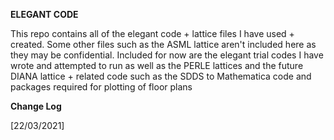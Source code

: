 __ELEGANT CODE__

This repo contains all of the elegant code + lattice files I have used + created. Some other files such as the ASML lattice aren't included here as they may be confidential.
Included for now are the elegant trial codes I have wrote and attempted to run as well as the PERLE lattices and the future DIANA lattice + related code such as the SDDS to Mathematica
code and packages required for plotting of floor plans

__Change Log__

[22/03/2021] 
